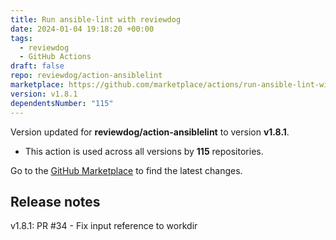 ```yaml
---
title: Run ansible-lint with reviewdog
date: 2024-01-04 19:18:20 +00:00
tags:
  - reviewdog
  - GitHub Actions
draft: false
repo: reviewdog/action-ansiblelint
marketplace: https://github.com/marketplace/actions/run-ansible-lint-with-reviewdog
version: v1.8.1
dependentsNumber: "115"
---
```



Version updated for **reviewdog/action-ansiblelint** to version **v1.8.1**.
- This action is used across all versions by **115** repositories.

Go to the [GitHub Marketplace](https://github.com/marketplace/actions/run-ansible-lint-with-reviewdog) to find the latest changes.

## Release notes

v1.8.1: PR #34 - Fix input reference to workdir
